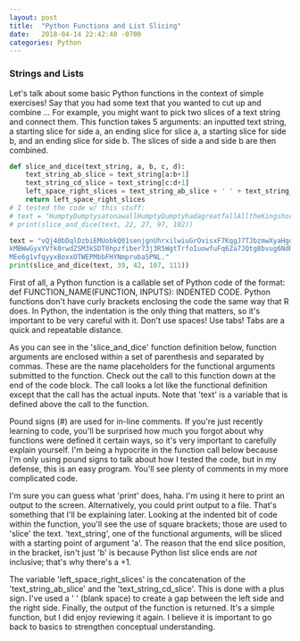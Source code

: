 ```yaml
---
layout: post
title:  "Python Functions and List Slicing"
date:   2018-04-14 22:42:40 -0700
categories: Python
---
```

### Strings and Lists
Let's talk about some basic Python functions in the context of simple exercises! Say that you had some text that you wanted to cut up and combine ... For example, you might want to pick two slices of a text string and connect them. This function takes 5 arguments: an inputted text string, a starting slice for side a, an ending slice for slice a, a starting slice for side b, and an ending slice for side b. The slices of side a and side b are then combined.

```python
def slice_and_dice(text_string, a, b, c, d):
    text_string_ab_slice = text_string[a:b+1]
    text_string_cd_slice = text_string[c:d+1]
    left_space_right_slices = text_string_ab_slice + ' ' + text_string_cd_slice
    return left_space_right_slices
# I tested the code w/ this stuff:
# text = "HumptyDumptysatonawallHumptyDumptyhadagreatfallAlltheKingshorsesandalltheKings \ menCouldntputHumptyDumptyinhisplaceagain."
# print(slice_and_dice(text, 22, 27, 97, 102))

text = "vQj40bDqlDzbiEMUobkQ01senjgnUhrxilwiuGrOvisxF7KqgJ7TJbzmwXyaHgdtvqRBiLfWUF9CtI7\
kMBWwGyxYVfk0rwdZSM3kSDT0hpzfiber73j3R5WgtTrfoIuowfuFq6Za7JQtg8bvug6NdRXxGi27Yks\
MEe6g1vfqyyxBoxxOTWEPMbbFHYNmprubaSPNL."
print(slice_and_dice(text, 39, 42, 107, 111))
```

First of all, a Python function is a callable set of Python code of the format: def FUNCTION_NAME(FUNCTION, INPUTS): INDENTED CODE. Python functions don't have curly brackets enclosing the code the same way that R does. In Python, the indentation is the only thing that matters, so it's important to be very careful with it. Don't use spaces! Use tabs! Tabs are a quick and repeatable distance.

As you can see in the 'slice_and_dice' function definition below, function arguments are enclosed within a set of parenthesis and separated by commas. These are the name placeholders for the functional arguments submitted to the function. Check out the call to this function down at the end of the code block. The call looks a lot like the functional definition except that the call has the actual inputs. Note that 'text' is a variable that is defined above the call to the function.

Pound signs (#) are used for in-line comments. If you're just recently learning to code, you'll be surprised how much you forgot about why functions were defined it certain ways, so it's very important to carefully explain yourself. I'm being a hypocrite in the function call below because I'm only using pound signs to talk about how I tested the code, but in my defense, this is an easy program. You'll see plenty of comments in my more complicated code.

I'm sure you can guess what 'print' does, haha. I'm using it here to print an output to the screen. Alternatively, you could print output to a file. That's something that I'll be explaining later. Looking at the indented bit of code within the function, you'll see the use of square brackets; those are used to 'slice' the text. 'text_string', one of the functional arguments, will be sliced with a starting point of argument 'a'. The reason that the end slice position, in the bracket, isn't just 'b' is because Python list slice ends are *not* inclusive; that's why there's a +1.

The variable 'left_space_right_slices' is the concatenation of the 'text_string_ab_slice' and the 'text_string_cd_slice'. This is done with a plus sign. I've used a ' ' (blank space) to create a gap between the left side and the right side. Finally, the output of the function is returned. It's a simple function, but I did enjoy reviewing it again. I believe it is important to go back to basics to strengthen conceptual understanding.
